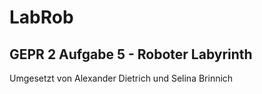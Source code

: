 # LabRob
## GEPR 2 Aufgabe 5 - Roboter Labyrinth
Umgesetzt von Alexander Dietrich und Selina Brinnich
